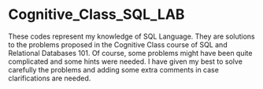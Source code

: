 # Cognitive_Class_SQL_LAB

These codes represent my knowledge of SQL Language. They are solutions to the problems proposed in the Cognitive Class course of SQL and Relational Databases 101. Of course, some problems might have been quite complicated and some hints were needed. I have given my best to solve carefully the problems and adding some extra comments in case clarifications are needed.   
